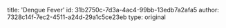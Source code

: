 title: 'Dengue Fever'
id: 31b2750c-7d3a-4ac4-99bb-13edb7a2afa5
author: 7328c14f-7ec2-4511-a24d-29a1c5ce23eb
type: original
